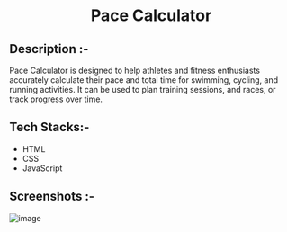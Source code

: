 # <p align="center"> Pace Calculator</p>

## Description :-

Pace Calculator is designed to help athletes and fitness enthusiasts accurately calculate their pace and total time for swimming, cycling, and running activities. It can be used to plan training sessions, and races, or track progress over time.

## Tech Stacks:-

- HTML
- CSS
- JavaScript

## Screenshots :-

![image](https://github.com/user-attachments/assets/112cd697-e650-4016-a085-1e5d7ebc9b80)
